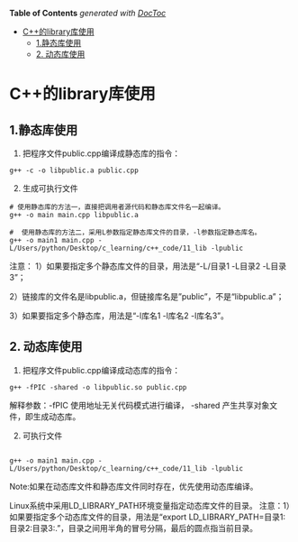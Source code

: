 <!-- START doctoc generated TOC please keep comment here to allow auto update -->
<!-- DON'T EDIT THIS SECTION, INSTEAD RE-RUN doctoc TO UPDATE -->
**Table of Contents**  *generated with [DocToc](https://github.com/thlorenz/doctoc)*

- [C++的library库使用](#c%E7%9A%84library%E5%BA%93%E4%BD%BF%E7%94%A8)
  - [1.静态库使用](#1%E9%9D%99%E6%80%81%E5%BA%93%E4%BD%BF%E7%94%A8)
  - [2.  动态库使用](#2--%E5%8A%A8%E6%80%81%E5%BA%93%E4%BD%BF%E7%94%A8)

<!-- END doctoc generated TOC please keep comment here to allow auto update -->

# C++的library库使用

## 1.静态库使用
1. 把程序文件public.cpp编译成静态库的指令：
```shell
g++ -c -o libpublic.a public.cpp
```


2. 生成可执行文件
```shell
# 使用静态库的方法一，直接把调用者源代码和静态库文件名一起编译。
g++ -o main main.cpp libpublic.a

#  使用静态库的方法二，采用L参数指定静态库文件的目录，-l参数指定静态库名。
g++ -o main1 main.cpp -L/Users/python/Desktop/c_learning/c++_code/11_lib -lpublic
```

注意：
1）如果要指定多个静态库文件的目录，用法是“-L/目录1 -L目录2 -L目录3”；

2）链接库的文件名是libpublic.a，但链接库名是”public”，不是“libpublic.a”；

3）如果要指定多个静态库，用法是“-l库名1 -l库名2 -l库名3”。

## 2.  动态库使用


1. 把程序文件public.cpp编译成动态库的指令：
```shell
g++ -fPIC -shared -o libpublic.so public.cpp
```

解释参数：-fPIC 使用地址无关代码模式进行编译， -shared 产生共享对象文件，即生成动态库。

2. 可执行文件
```shell

g++ -o main1 main.cpp -L/Users/python/Desktop/c_learning/c++_code/11_lib -lpublic
```

Note:如果在动态库文件和静态库文件同时存在，优先使用动态库编译。

Linux系统中采用LD_LIBRARY_PATH环境变量指定动态库文件的目录。
注意：1）如果要指定多个动态库文件的目录，用法是“export LD_LIBRARY_PATH=目录1:目录2:目录3:.”，目录之间用半角的冒号分隔，最后的圆点指当前目录。